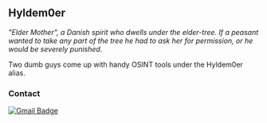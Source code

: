 ## Hyldem0er 

*"Elder Mother", a Danish spirit who dwells under the elder-tree. If a peasant wanted to take any part of the tree he had to ask her for permission, or he would be severely punished.*

Two dumb guys come up with handy OSINT tools under the Hyldem0er alias.

### Contact 
[![Gmail Badge](https://img.shields.io/badge/-hyldemoer@protonmail.com-6d4aff?style=flat-square&logo=Gmail&logoColor=white&link=mailto:hyldemoer@protonmail.com)](mailto:hyldemoer@protonmail.com)
